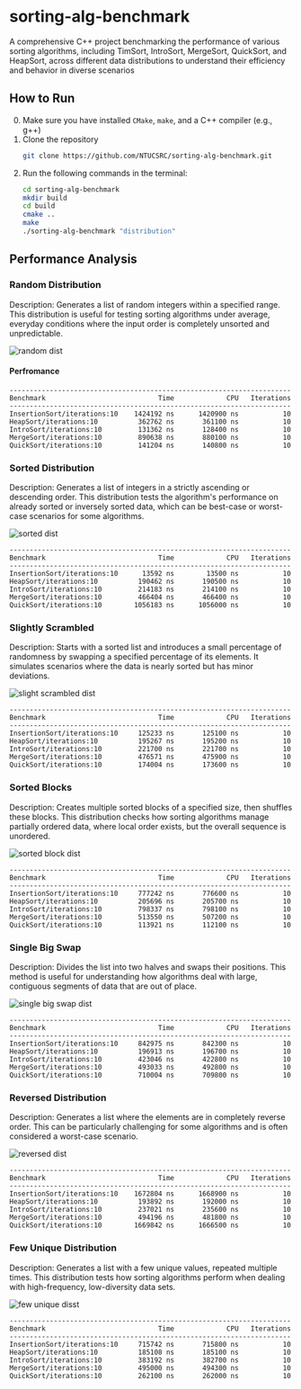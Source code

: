 # sorting-alg-benchmark
A comprehensive C++ project benchmarking the performance of various sorting algorithms, including TimSort, IntroSort, MergeSort, QuickSort, and HeapSort, across different data distributions to understand their efficiency and behavior in diverse scenarios

## How to Run
0. Make sure you have installed `CMake`, `make`, and a C++ compiler (e.g., g++)
1. Clone the repository
    ```bash
    git clone https://github.com/NTUCSRC/sorting-alg-benchmark.git
    ```
2. Run the following commands in the terminal:
    ```bash
    cd sorting-alg-benchmark
    mkdir build
    cd build
    cmake ..
    make
    ./sorting-alg-benchmark "distribution"
    ```
## Performance Analysis

### Random Distribution
Description: Generates a list of random integers within a specified range. This distribution is useful for testing sorting algorithms under average, everyday conditions where the input order is completely unsorted and unpredictable.


![random dist](./data/images/image.png)
#### Perfromance
```
----------------------------------------------------------------------
Benchmark                            Time             CPU   Iterations
----------------------------------------------------------------------
InsertionSort/iterations:10    1424192 ns      1420900 ns           10
HeapSort/iterations:10          362762 ns       361100 ns           10
IntroSort/iterations:10         131362 ns       128400 ns           10
MergeSort/iterations:10         890638 ns       880100 ns           10
QuickSort/iterations:10         141204 ns       140800 ns           10
```
### Sorted Distribution
Description: Generates a list of integers in a strictly ascending or descending order. This distribution tests the algorithm's performance on already sorted or inversely sorted data, which can be best-case or worst-case scenarios for some algorithms.

![sorted dist](./data/images/image-1.png)
```
----------------------------------------------------------------------
Benchmark                            Time             CPU   Iterations
----------------------------------------------------------------------
InsertionSort/iterations:10      13592 ns        13500 ns           10
HeapSort/iterations:10          190462 ns       190500 ns           10
IntroSort/iterations:10         214183 ns       214100 ns           10
MergeSort/iterations:10         466404 ns       466400 ns           10
QuickSort/iterations:10        1056183 ns      1056000 ns           10
```
### Slightly Scrambled

Description: Starts with a sorted list and introduces a small percentage of randomness by swapping a specified percentage of its elements. It simulates scenarios where the data is nearly sorted but has minor deviations.

![slight scrambled dist](./data/images/image-3.png)
```
----------------------------------------------------------------------
Benchmark                            Time             CPU   Iterations
----------------------------------------------------------------------
InsertionSort/iterations:10     125233 ns       125100 ns           10
HeapSort/iterations:10          195267 ns       195200 ns           10
IntroSort/iterations:10         221700 ns       221700 ns           10
MergeSort/iterations:10         476571 ns       475900 ns           10
QuickSort/iterations:10         174004 ns       173600 ns           10
```

### Sorted Blocks
Description: Creates multiple sorted blocks of a specified size, then shuffles these blocks. This distribution checks how sorting algorithms manage partially ordered data, where local order exists, but the overall sequence is unordered.

![sorted block dist](./data/images/image-4.png)

```
----------------------------------------------------------------------
Benchmark                            Time             CPU   Iterations
----------------------------------------------------------------------
InsertionSort/iterations:10     777242 ns       776600 ns           10
HeapSort/iterations:10          205696 ns       205700 ns           10
IntroSort/iterations:10         798337 ns       798100 ns           10
MergeSort/iterations:10         513550 ns       507200 ns           10
QuickSort/iterations:10         113921 ns       112100 ns           10
```
### Single Big Swap
Description: Divides the list into two halves and swaps their positions. This method is useful for understanding how algorithms deal with large, contiguous segments of data that are out of place.

![single big swap dist](./data/images/image-5.png)

```
----------------------------------------------------------------------
Benchmark                            Time             CPU   Iterations
----------------------------------------------------------------------
InsertionSort/iterations:10     842975 ns       842300 ns           10
HeapSort/iterations:10          196913 ns       196700 ns           10
IntroSort/iterations:10         423046 ns       422800 ns           10
MergeSort/iterations:10         493033 ns       492800 ns           10
QuickSort/iterations:10         710004 ns       709800 ns           10
```

### Reversed Distribution
Description: Generates a list where the elements are in completely reverse order. This can be particularly challenging for some algorithms and is often considered a worst-case scenario.

![reversed dist](./data/images/image-6.png)

```
----------------------------------------------------------------------
Benchmark                            Time             CPU   Iterations
----------------------------------------------------------------------
InsertionSort/iterations:10    1672804 ns      1668900 ns           10
HeapSort/iterations:10          193892 ns       192000 ns           10
IntroSort/iterations:10         237021 ns       235600 ns           10
MergeSort/iterations:10         494196 ns       481800 ns           10
QuickSort/iterations:10        1669842 ns      1666500 ns           10
```
### Few Unique Distribution
Description: Generates a list with a few unique values, repeated multiple times. This distribution tests how sorting algorithms perform when dealing with high-frequency, low-diversity data sets.

![few unique disst](./data/images/image-7.png)
```
----------------------------------------------------------------------
Benchmark                            Time             CPU   Iterations
----------------------------------------------------------------------
InsertionSort/iterations:10     715742 ns       715800 ns           10
HeapSort/iterations:10          185108 ns       185100 ns           10
IntroSort/iterations:10         383192 ns       382700 ns           10
MergeSort/iterations:10         495000 ns       494300 ns           10
QuickSort/iterations:10         262100 ns       262000 ns           10
```